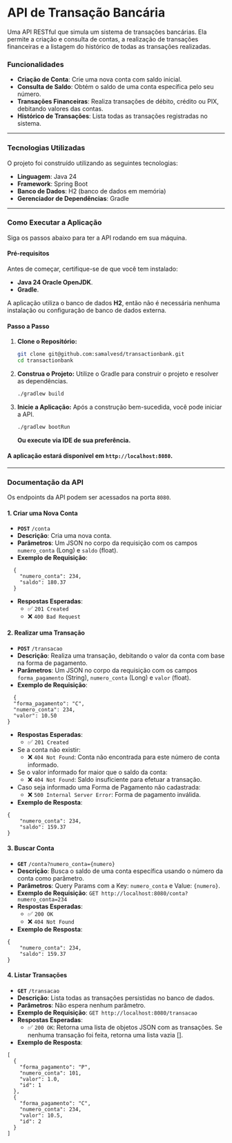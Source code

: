 # API de Transação Bancária

Uma API RESTful que simula um sistema de transações bancárias. Ela permite a criação e consulta de contas, a realização de transações financeiras e a listagem do histórico de todas as transações realizadas.

### **Funcionalidades**

- **Criação de Conta**: Crie uma nova conta com saldo inicial.
- **Consulta de Saldo**: Obtém o saldo de uma conta específica pelo seu número.
- **Transações Financeiras**: Realiza transações de débito, crédito ou PIX, debitando valores das contas.
- **Histórico de Transações**: Lista todas as transações registradas no sistema.

---

### **Tecnologias Utilizadas**

O projeto foi construído utilizando as seguintes tecnologias:

- **Linguagem**: Java 24
- **Framework**: Spring Boot
- **Banco de Dados**: H2 (banco de dados em memória)
- **Gerenciador de Dependências**: Gradle

---

### **Como Executar a Aplicação**

Siga os passos abaixo para ter a API rodando em sua máquina.

#### **Pré-requisitos**

Antes de começar, certifique-se de que você tem instalado:

- **Java 24 Oracle OpenJDK**.
- **Gradle**.

A aplicação utiliza o banco de dados **H2**, então não é necessária nenhuma instalação ou configuração de banco de dados externa.

#### **Passo a Passo**

1.  **Clone o Repositório:**
    ```bash
    git clone git@github.com:samalvesd/transactionbank.git
    cd transactionbank
    ```

2.  **Construa o Projeto:**
    Utilize o Gradle para construir o projeto e resolver as dependências.
    ```bash
    ./gradlew build
    ```

3.  **Inicie a Aplicação:**
    Após a construção bem-sucedida, você pode iniciar a API.
    ```bash
    ./gradlew bootRun
    ```
    **Ou execute via IDE de sua preferência.**

#### A aplicação estará disponível em `http://localhost:8080`.

---

### **Documentação da API**

Os endpoints da API podem ser acessados na porta `8080`.

#### **1. Criar uma Nova Conta**

- **`POST`** `/conta`
- **Descrição**: Cria uma nova conta.
- **Parâmetros**: Um JSON no corpo da requisição com os campos `numero_conta` (Long) e `saldo` (float).
- **Exemplo de Requisição**:
```
  {
    "numero_conta": 234,
    "saldo": 180.37
  }
```
- **Respostas Esperadas**:
    - ✅ `201 Created`
    - ❌ `400 Bad Request`

#### **2. Realizar uma Transação**

- **`POST`** `/transacao`
- **Descrição**: Realiza uma transação, debitando o valor da conta com base na forma de pagamento.
- **Parâmetros**: Um JSON no corpo da requisição com os campos `forma_pagamento` (String), `numero_conta` (Long) e `valor` (float).
- **Exemplo de Requisição**:
```
  {
  "forma_pagamento": "C",
  "numero_conta": 234,
  "valor": 10.50
}
```
- **Respostas Esperadas**:
  - ✅ `201 Created`
- Se a conta não existir:
  - ❌ `404 Not Found`: Conta não encontrada para este número de conta informado.
- Se o valor informado for maior que o saldo da conta:
  - ❌ `404 Not Found`: Saldo insuficiente para efetuar a transação.
- Caso seja informado uma Forma de Pagamento não cadastrada:
  - ❌ `500 Internal Server Error`: Forma de pagamento inválida.
- **Exemplo de Resposta**:
```
{
    "numero_conta": 234,
    "saldo": 159.37
}
```

#### **3. Buscar Conta**

- **`GET`** `/conta?numero_conta={numero}`
- **Descrição**: Busca o saldo de uma conta específica usando o número da conta como parâmetro.
- **Parâmetros**: Query Params com a Key: `numero_conta` e Value: `{numero}`.
- **Exemplo de Requisição**: `GET http://localhost:8080/conta?numero_conta=234`
- **Respostas Esperadas**:
  - ✅ `200 OK`
  - ❌ `404 Not Found`
- **Exemplo de Resposta**:
```
{
    "numero_conta": 234,
    "saldo": 159.37
}
```
#### **4. Listar Transações**

- **`GET`** `/transacao`
- **Descrição**: Lista todas as transações persistidas no banco de dados.
- **Parâmetros**: Não espera nenhum parâmetro.
- **Exemplo de Requisição**: `GET http://localhost:8080/transacao`
- **Respostas Esperadas**:
  - ✅ `200 OK`: Retorna uma lista de objetos JSON com as transações. Se nenhuma transação foi feita, retorna uma lista vazia [].
- **Exemplo de Resposta**:
```
[
  {
    "forma_pagamento": "P",
    "numero_conta": 101,
    "valor": 1.0,
    "id": 1
  },
  {
    "forma_pagamento": "C",
    "numero_conta": 234,
    "valor": 10.5,
    "id": 2
  }
]
```

